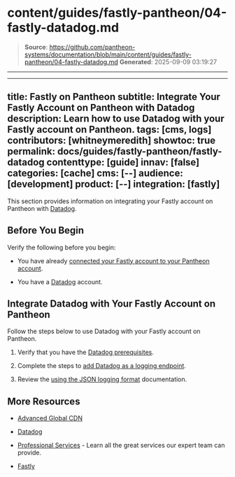 # content/guides/fastly-pantheon/04-fastly-datadog.md

> **Source**: https://github.com/pantheon-systems/documentation/blob/main/content/guides/fastly-pantheon/04-fastly-datadog.md
> **Generated**: 2025-09-09 03:19:27

---

---
title: Fastly on Pantheon
subtitle: Integrate Your Fastly Account on Pantheon with Datadog
description: Learn how to use Datadog with your Fastly account on Pantheon.
tags: [cms, logs]
contributors: [whitneymeredith]
showtoc: true
permalink: docs/guides/fastly-pantheon/fastly-datadog
contenttype: [guide]
innav: [false]
categories: [cache]
cms: [--]
audience: [development]
product: [--]
integration: [fastly]
---

This section provides information on integrating your Fastly account on Pantheon with [Datadog](https://www.datadoghq.com/).

## Before You Begin

Verify the following before you begin:

- You have already [connected your Fastly account to your Pantheon account](/guides/fastly-pantheon/connect-fastly).

-  You have a [Datadog](https://www.datadoghq.com/) account.

## Integrate Datadog with Your Fastly Account on Pantheon

Follow the steps below to use Datadog with your Fastly account on Pantheon.

1. Verify that you have the [Datadog prerequisites](https://docs.fastly.com/en/guides/log-streaming-datadog#prerequisites).

1. Complete the steps to [add Datadog as a logging endpoint](https://docs.fastly.com/en/guides/log-streaming-datadog#adding-datadog-as-a-logging-endpoint).

1. Review the [using the JSON logging format](https://docs.fastly.com/en/guides/log-streaming-datadog#using-the-json-logging-format) documentation.

## More Resources

- [Advanced Global CDN](/guides/professional-services/advanced-global-cdn)

- [Datadog](https://www.datadoghq.com/)

- [Professional Services](/guides/professional-services) - Learn all the great services our expert team can provide.

- [Fastly](https://explore.fastly.com)
